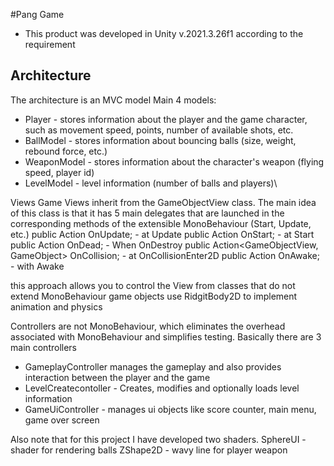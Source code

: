#Pang Game

- This product was developed in Unity v.2021.3.26f1 according to the requirement

## Architecture
The architecture is an MVC model
Main 4 models:
- Player - stores information about the player and the game character, such as movement speed, points, number of available shots, etc.
- BallModel - stores information about bouncing balls (size, weight, rebound force, etc.)
- WeaponModel - stores information about the character's weapon (flying speed, player id)
- LevelModel - level information (number of balls and players)\

Views
Game Views inherit from the GameObjectView class. The main idea of this class is that it has 5 main delegates that are launched in the corresponding methods of the extensible MonoBehaviour (Start, Update, etc.)
     public Action<Models> OnUpdate; - at Update
     public Action<GameObjectView> OnStart; - at Start
     public Action<GameObjectView> OnDead; - When OnDestroy
     public Action<GameObjectView, GameObject> OnCollision; - at OnCollisionEnter2D
     public Action<GameObjectView> OnAwake; - with Awake

this approach allows you to control the View from classes that do not extend MonoBehaviour
game objects use RidgitBody2D to implement animation and physics

Controllers are not MonoBehaviour, which eliminates the overhead associated with MonoBehaviour and simplifies testing. Basically there are 3 main controllers
- GameplayController manages the gameplay and also provides interaction between the player and the game
- LevelCreatecontoller - Creates, modifies and optionally loads level information
- GameUiController - manages ui objects like score counter, main menu, game over screen


Also note that for this project I have developed two shaders.
SphereUI - shader for rendering balls
ZShape2D - wavy line for player weapon